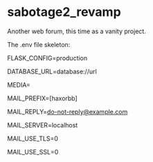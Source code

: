sabotage2_revamp
================

Another web forum, this time as a vanity project.

The .env file skeleton:

FLASK_CONFIG=production

DATABASE_URL=database://url

MEDIA=<path to media files>

MAIL_PREFIX=[haxorbb]

MAIL_REPLY=do-not-reply@example.com

MAIL_SERVER=localhost

MAIL_USE_TLS=0

MAIL_USE_SSL=0

